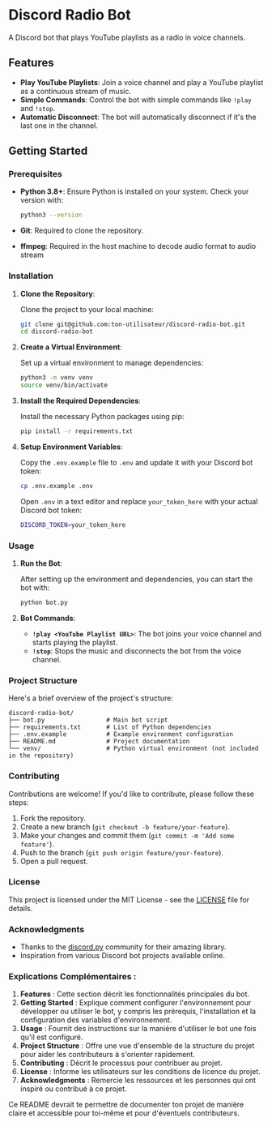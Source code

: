 # Discord Radio Bot

A Discord bot that plays YouTube playlists as a radio in voice channels.

## Features

- **Play YouTube Playlists**: Join a voice channel and play a YouTube playlist as a continuous stream of music.
- **Simple Commands**: Control the bot with simple commands like `!play` and `!stop`.
- **Automatic Disconnect**: The bot will automatically disconnect if it's the last one in the channel.

## Getting Started

### Prerequisites

- **Python 3.8+**: Ensure Python is installed on your system. Check your version with:
  ```bash
  python3 --version
  ```
- **Git**: Required to clone the repository.

- **ffmpeg**: Required in the host machine to decode audio format to audio stream

### Installation

1. **Clone the Repository**:

   Clone the project to your local machine:

   ```bash
   git clone git@github.com:ton-utilisateur/discord-radio-bot.git
   cd discord-radio-bot
   ```

2. **Create a Virtual Environment**:

   Set up a virtual environment to manage dependencies:

   ```bash
   python3 -m venv venv
   source venv/bin/activate
   ```

3. **Install the Required Dependencies**:

   Install the necessary Python packages using pip:

   ```bash
   pip install -r requirements.txt
   ```

4. **Setup Environment Variables**:

   Copy the `.env.example` file to `.env` and update it with your Discord bot token:

   ```bash
   cp .env.example .env
   ```

   Open `.env` in a text editor and replace `your_token_here` with your actual Discord bot token:

   ```bash
   DISCORD_TOKEN=your_token_here
   ```

### Usage

1. **Run the Bot**:

   After setting up the environment and dependencies, you can start the bot with:

   ```bash
   python bot.py
   ```

2. **Bot Commands**:

   - **`!play <YouTube Playlist URL>`**: The bot joins your voice channel and starts playing the playlist.
   - **`!stop`**: Stops the music and disconnects the bot from the voice channel.

### Project Structure

Here's a brief overview of the project's structure:

```
discord-radio-bot/
├── bot.py                 # Main bot script
├── requirements.txt       # List of Python dependencies
├── .env.example           # Example environment configuration
├── README.md              # Project documentation
└── venv/                  # Python virtual environment (not included in the repository)
```

### Contributing

Contributions are welcome! If you'd like to contribute, please follow these steps:

1. Fork the repository.
2. Create a new branch (`git checkout -b feature/your-feature`).
3. Make your changes and commit them (`git commit -m 'Add some feature'`).
4. Push to the branch (`git push origin feature/your-feature`).
5. Open a pull request.

### License

This project is licensed under the MIT License - see the [LICENSE](LICENSE) file for details.

### Acknowledgments

- Thanks to the [discord.py](https://github.com/Rapptz/discord.py) community for their amazing library.
- Inspiration from various Discord bot projects available online.


### Explications Complémentaires :

1. **Features** : Cette section décrit les fonctionnalités principales du bot.
2. **Getting Started** : Explique comment configurer l'environnement pour développer ou utiliser le bot, y compris les prérequis, l'installation et la configuration des variables d'environnement.
3. **Usage** : Fournit des instructions sur la manière d'utiliser le bot une fois qu'il est configuré.
4. **Project Structure** : Offre une vue d'ensemble de la structure du projet pour aider les contributeurs à s'orienter rapidement.
5. **Contributing** : Décrit le processus pour contribuer au projet.
6. **License** : Informe les utilisateurs sur les conditions de licence du projet.
7. **Acknowledgments** : Remercie les ressources et les personnes qui ont inspiré ou contribué à ce projet.

Ce README devrait te permettre de documenter ton projet de manière claire et accessible pour toi-même et pour d'éventuels contributeurs.